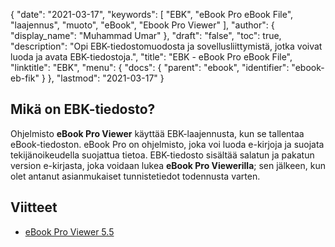 {
  "date": "2021-03-17",
  "keywords": [
"EBK",
"eBook Pro eBook File",
"laajennus",
"muoto",
"eBook",
"Ebook Pro Viewer"
],
  "author": {
    "display_name": "Muhammad Umar"
},
  "draft": "false",
  "toc": true,
  "description": "Opi EBK-tiedostomuodosta ja sovellusliittymistä, jotka voivat luoda ja avata EBK-tiedostoja.",
  "title": "EBK - eBook Pro eBook File",
  "linktitle": "EBK",
  "menu": {
    "docs": {
      "parent": "ebook",
      "identifier": "ebook-eb-fik"
}
},
  "lastmod": "2021-03-17"
}

## Mikä on EBK-tiedosto?
Ohjelmisto **eBook Pro Viewer** käyttää EBK-laajennusta, kun se tallentaa eBook-tiedoston. eBook Pro on ohjelmisto, joka voi luoda e-kirjoja ja suojata tekijänoikeudella suojattua tietoa. EBK-tiedosto sisältää salatun ja pakatun version e-kirjasta, joka voidaan lukea **eBook Pro Viewerilla**; sen jälkeen, kun olet antanut asianmukaiset tunnistetiedot todennusta varten.

## Viitteet

* [eBook Pro Viewer 5.5](https://ebook-pro-viewer.software.informer.com/5.5/)



